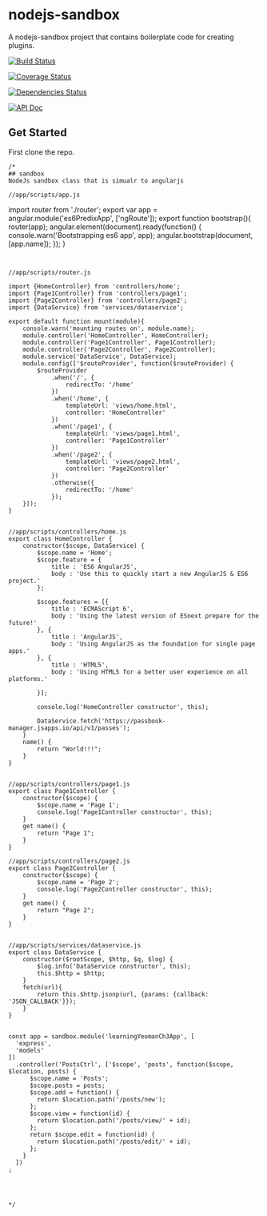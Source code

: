 # nodejs-sandbox
A nodejs-sandbox project that contains boilerplate code for creating plugins.




[![Build Status](https://travis-ci.org/jonniespratley/nodejs-sandbox.svg?branch=master)](https://travis-ci.org/jonniespratley/nodejs-sandbox)

[![Coverage Status](https://coveralls.io/repos/github/jonniespratley/nodejs-sandbox/badge.svg?branch=master)](https://coveralls.io/github/jonniespratley/nodejs-sandbox?branch=master)

[![Dependencies Status](https://david-dm.org/jonniespratley/nodejs-sandbox.svg)](https://david-dm.org/jonniespratley/nodejs-sandbox.svg)

[![API Doc](https://doclets.io/jonniespratley/nodejs-sandbox/master.svg)](https://doclets.io/jonniespratley/nodejs-sandbox/master)


## Get Started
First clone the repo.

```
/*
## sandbox
NodeJs sandbox class that is simualr to angularjs

//app/scripts/app.js

```
import router from './router';
export var app = angular.module('es6PredixApp', ['ngRoute']);
export function bootstrap(){
	router(app);
	angular.element(document).ready(function() {
		console.warn('Bootstrapping es6 app', app);
		angular.bootstrap(document, [app.name]);
	});
}
```


//app/scripts/router.js

import {HomeController} from 'controllers/home';
import {Page1Controller} from 'controllers/page1';
import {Page2Controller} from 'controllers/page2';
import {DataService} from 'services/dataservice';

export default function mount(module){
	console.warn('mounting routes on', module.name);
	module.controller('HomeController', HomeController);
	module.controller('Page1Controller', Page1Controller);
	module.controller('Page2Controller', Page2Controller);
	module.service('DataService', DataService);
	module.config(['$routeProvider', function($routeProvider) {
		$routeProvider
			.when('/', {
				redirectTo: '/home'
			})
			.when('/home', {
				templateUrl: 'views/home.html',
				controller: 'HomeController'
			})
			.when('/page1', {
				templateUrl: 'views/page1.html',
				controller: 'Page1Controller'
			})
			.when('/page2', {
				templateUrl: 'views/page2.html',
				controller: 'Page2Controller'
			})
			.otherwise({
				redirectTo: '/home'
			});
	}]);
}


//app/scripts/controllers/home.js
export class HomeController {
	constructor($scope, DataService) {
		$scope.name = 'Home';
		$scope.feature = {
			title : 'ES6 AngularJS',
			body : 'Use this to quickly start a new AngularJS & ES6 project.'
		};

		$scope.features = [{
			title : 'ECMAScript 6',
			body : 'Using the latest version of ESnext prepare for the future!'
		}, {
			title : 'AngularJS',
			body : 'Using AngularJS as the foundation for single page apps.'
		}, {
			title : 'HTML5',
			body : 'Using HTML5 for a better user experience on all platforms.'

		}];

		console.log('HomeController constructor', this);

		DataService.fetch('https://passbook-manager.jsapps.io/api/v1/passes');
	}
	name() {
		return "World!!!";
	}
}


//app/scripts/controllers/page1.js
export class Page1Controller {
	constructor($scope) {
		$scope.name = 'Page 1';
		console.log('Page1Controller constructor', this);
	}
	get name() {
		return "Page 1";
	}
}

//app/scripts/controllers/page2.js
export class Page2Controller {
	constructor($scope) {
		$scope.name = 'Page 2';
		console.log('Page2Controller constructor', this);
	}
	get name() {
		return "Page 2";
	}
}


//app/scripts/services/dataservice.js
export class DataService {
	constructor($rootScope, $http, $q, $log) {
		$log.info('DataService constructor', this);
		this.$http = $http;
	}
	fetch(url){
		return this.$http.jsonp(url, {params: {callback: 'JSON_CALLBACK'}});
	}
}


const app = sandbox.module('learningYeomanCh3App', [
  'express',
  'models'
])
  .controller('PostsCtrl', ['$scope', 'posts', function($scope, $location, posts) {
      $scope.name = 'Posts';
      $scope.posts = posts;
      $scope.add = function() {
        return $location.path('/posts/new');
      };
      $scope.view = function(id) {
        return $location.path('/posts/view/' + id);
      };
      return $scope.edit = function(id) {
        return $location.path('/posts/edit/' + id);
      };
    }
  ])
;




*/

```
